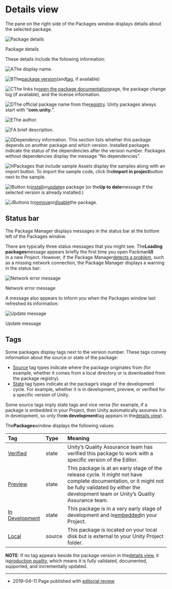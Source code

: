# Details view

The pane on the right side of the Packages window displays details about the selected package.

![](https://docs.unity3d.com/2019.2/Documentation/uploads/Main/PackageManagerUI-DetailsPane.png "Package details")

Package details

These details include the following information:

![](https://docs.unity3d.com/2019.2/Documentation/uploads/Main/LetterA.png "A")The display name.

![](https://docs.unity3d.com/2019.2/Documentation/uploads/Main/LetterB.png "B")The[package version](https://docs.unity3d.com/2019.2/Documentation/Manual/upm-ui-list.html#VersionList)\(and[tag](https://docs.unity3d.com/2019.2/Documentation/Manual/upm-ui-details.html#Tags), if available\)

![](https://docs.unity3d.com/2019.2/Documentation/uploads/Main/LetterC.png "C")The links to[open the package documentation](https://docs.unity3d.com/2019.2/Documentation/Manual/upm-docs.html)page, the package change log \(if available\), and the license information.

![](https://docs.unity3d.com/2019.2/Documentation/uploads/Main/LetterD.png "D")The official package name from the[registry](https://docs.unity3d.com/2019.2/Documentation/Manual/upm-concepts.html#Registry). Unity packages always start with “**com.unity.**”.

![](https://docs.unity3d.com/2019.2/Documentation/uploads/Main/LetterE.png "E")The author.

![](https://docs.unity3d.com/2019.2/Documentation/uploads/Main/LetterF.png "F")A brief description.

![](https://docs.unity3d.com/2019.2/Documentation/uploads/Main/LetterG.png "G")Dependency information. This section lists whether this package depends on another package and which version. Installed packages indicate the status of the dependencies after the version number. Packages without dependencies display the message “No dependencies”.

![](https://docs.unity3d.com/2019.2/Documentation/uploads/Main/LetterH.png "H")Packages that include sample Assets display the samples along with an import button. To import the sample code, click the**Import in project**button next to the sample.

![](https://docs.unity3d.com/2019.2/Documentation/uploads/Main/LetterI.png "I")Button to[install](https://docs.unity3d.com/2019.2/Documentation/Manual/upm-ui-install.html)or[update](https://docs.unity3d.com/2019.2/Documentation/Manual/upm-ui-update.html)a package \(or the**Up to date**message if the selected version is already installed.\)

![](https://docs.unity3d.com/2019.2/Documentation/uploads/Main/LetterJ.png "J")Buttons to[remove](https://docs.unity3d.com/2019.2/Documentation/Manual/upm-ui-remove.html)or[disable](https://docs.unity3d.com/2019.2/Documentation/Manual/upm-ui-disable.html)the package.



## Status bar

The Package Manager displays messages in the status bar at the bottom left of the Packages window.

There are typically three status messages that you might see. The**Loading packages**message appears briefly the first time you open Packman**UI**  
in a new Project. However, if the Package Manager[detects a problem](https://docs.unity3d.com/2019.2/Documentation/Manual/upm-errors.html), such as a missing network connection, the Package Manager displays a warning in the status bar:

![](https://docs.unity3d.com/2019.2/Documentation/uploads/Main/PackageManagerUI-StatusBar_Network.png "Network error message")

Network error message

A message also appears to inform you when the Packages window last refreshed its information:

![](https://docs.unity3d.com/2019.2/Documentation/uploads/Main/PackageManagerUI-StatusBar_Update.png "Update message")

Update message



## Tags

Some packages display tags next to the version number. These tags convey information about the source or state of the package:

* [Source](https://docs.unity3d.com/2019.2/Documentation/Manual/upm-concepts.html#Sources)
  tag types indicate where the package originates from \(for example, whether it comes from a local directory or is downloaded from the package registry\).
* [State](https://docs.unity3d.com/2019.2/Documentation/Manual/upm-concepts.html#States)
  tag types indicate at the package’s stage of the development cycle. For example, whether it is in development, preview, or verified for a specific version of Unity.

Some source tags imply state tags and vice versa \(for example, if a package is embedded in your Project, then Unity automatically assumes it is in development, so only the**in development**tag appears in the[details view](https://docs.unity3d.com/2019.2/Documentation/Manual/upm-ui-details.html)\).

The**Packages**window displays the following values:

| **Tag** | **Type** | **Meaning** |
| :--- | :--- | :--- |
| [Verified](https://docs.unity3d.com/2019.2/Documentation/Manual/upm-concepts.html#Verified) | state | Unity’s Quality Assurance team has verified this package to work with a specific version of the Editor. |
| [Preview](https://docs.unity3d.com/2019.2/Documentation/Manual/upm-concepts.html#Preview) | state | This package is at an early stage of the release cycle. It might not have complete documentation, or it might not be fully validated by either the development team or Unity’s Quality Assurance team. |
| [In Development](https://docs.unity3d.com/2019.2/Documentation/Manual/upm-concepts.html#Develop) | state | This package is in a very early stage of development and is[embedded](https://docs.unity3d.com/2019.2/Documentation/Manual/upm-concepts.html#Embedded)in your Project. |
| [Local](https://docs.unity3d.com/2019.2/Documentation/Manual/upm-concepts.html#Local) | source | This package is located on your local disk but is external to your Unity Project folder. |

**NOTE**: If no tag appears beside the package version in the[details view](https://docs.unity3d.com/2019.2/Documentation/Manual/upm-ui-details.html), it is[production quality](https://docs.unity3d.com/2019.2/Documentation/Manual/upm-concepts.html#Production), which means it is fully validated, documented, supported, and incrementally updated.

---

* 2019–04–11 Page published with
  [editorial review](https://docs.unity3d.com/2019.2/Documentation/Manual/DocumentationEditorialReview.html)



